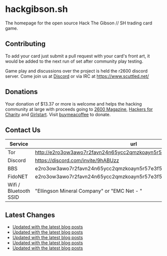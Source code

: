 # hackgibson.sh
The homepage for the open source Hack The Gibson // SH trading card game.


## Contributing

To add your card just submit a pull request with your card's front art, it would be added to the next run of set after community play testing.

Game play and discussions over the project is held the r2600 discord server. Come join us at [Discord](https://discord.com/invite/9hABUzz) or via IRC at https://www.scuttled.net/


## Donations

Your donation of $13.37 or more is welcome and helps the hacking community at large with proceeds going to [2600 Magazine](https://2600.com/), [Hackers for Charity](https://hackersforcharity.org) and [Girlstart](https://girlstart.org).  Visit [buymeacoffee](https://www.buymeacoffee.com/hackgibson.sh) to donate.


## Contact Us

Service | url
-|-
Tor | http://e2ro3ow3awo7r2favn24n65ycc2qmzkoayn5r57e3f56nvjwdcgg32ad.onion
Discord | https://discord.com/invite/9hABUzz
BBS | e2ro3ow3awo7r2favn24n65ycc2qmzkoayn5r57e3f56nvjwdcgg32ad.onion:23
FidoNET | e2ro3ow3awo7r2favn24n65ycc2qmzkoayn5r57e3f56nvjwdcgg32ad.onion:24554
Wifi / Bluetooth SSID | "Ellingson Mineral Company" or "EMC Net - <fidonet address>"

## Latest Changes
<!-- BLOG-POST-LIST:START -->
- [Updated with the latest blog posts](https://github.com/DFW2600/hackgibson.sh/commit/c62ca652967ff0ea0ce80bbb5dfadb917de30984)
- [Updated with the latest blog posts](https://github.com/DFW2600/hackgibson.sh/commit/43741dfc16bc33fb325a961f8050c328eec4b562)
- [Updated with the latest blog posts](https://github.com/DFW2600/hackgibson.sh/commit/fd8a46d5e4dabed3e31e1591b1b3d5c890873cf6)
- [Updated with the latest blog posts](https://github.com/DFW2600/hackgibson.sh/commit/2459f16a0338e60ad5955fb82ca70397c1bb59f6)
- [Updated with the latest blog posts](https://github.com/DFW2600/hackgibson.sh/commit/82f9d2d68e3122a62ff22357e97e8518b301365f)
<!-- BLOG-POST-LIST:END -->
